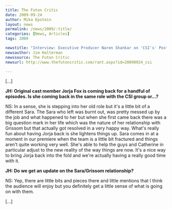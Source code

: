 ```yaml
---
title: The Futon Critic
date: 2009-09-24
author: Mika Epstein
layout: news
permalink: /news/2009/:title/
categories: [News, Articles]
tags: 2009

newstitle: "Interview: Executive Producer Naren Shankar on 'CSI's' Post-Petersen World  "
newsauthor: Jim Halterman  
newssource: The Futon Critic  
newsurl: http://www.thefutoncritic.com/rant.aspx?id=20090924_csi  

---
```


[...]

**JH: Original cast member Jorja Fox is coming back for a handful of episodes. Is she coming back in the same role with the CSI group or...?**

NS: In a sense, she is stepping into her old role but it's a little bit of a different Sara. The Sara who left was burnt out, was pretty messed up by the job and what happened to her but when she first came back there was a big question mark in her life which was the nature of her relationship with Grissom but that actually got resolved in a very happy way. What's really fun about having Jorja back is she lightens things up. Sara comes in at a moment in our premiere when the team is a little bit fractured and things aren't quite working very well. She's able to help the guys and Catherine in particular adjust to the new reality of the way things are now. It's a nice way to bring Jorja back into the fold and we're actually having a really good time with it.

**JH: Do we get an update on the Sara/Grissom relationship?**

NS: Yep, there are little bits and pieces there and little mentions that I think the audience will enjoy but you definitely get a little sense of what is going on with them. 

[...]  
